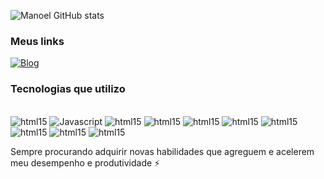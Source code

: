 <!-- ## Olá eu sou o Manoel Henrique 🤙 -->

![Manoel GitHub stats](https://github-readme-stats.vercel.app/api?username=ManoelSimplicio2&show_icons=true&theme=merko)

### Meus links

[![Blog](https://img.shields.io/badge/LinkedIn-0077B5?style=for-the-badge&logo=linkedin&logoColor=white)](https://www.linkedin.com/in/manoel-henrique-10374b209/)

### Tecnologias que utilizo


<div style="display: inline_block"></br>
<img alighn="center" alt="html15" src="https://img.shields.io/badge/HTML5-E34F26?style=for-the-badge&logo=html5&logoColor=white">
<img alighn="center" alt="Javascript" src="https://img.shields.io/badge/JavaScript-323330?style=for-the-badge&logo=javascript&logoColor=F7DF1E">
<img alighn="center" alt="html15" src="https://img.shields.io/badge/TypeScript-007ACC?style=for-the-badge&logo=typescript&logoColor=white">
<img alighn="center" alt="html15" src="https://img.shields.io/badge/CSS-239120?&style=for-the-badge&logo=css3&logoColor=white">
<img alighn="center" alt="html15" src="https://img.shields.io/badge/React-20232A?style=for-the-badge&logo=react&logoColor=61DAFB">
<img alighn="center" alt="html15" src="https://img.shields.io/badge/Vue.js-35495E?style=for-the-badge&logo=vue.js&logoColor=4FC08D">
<img alighn="center" alt="html15" src="https://img.shields.io/badge/Material--UI-0081CB?style=for-the-badge&logo=material-ui&logoColor=white">
<img alighn="center" alt="html15" src="https://img.shields.io/badge/Bootstrap-563D7C?style=for-the-badge&logo=bootstrap&logoColor=whitestyle=for-the-badge&logo=material-ui&logoColor=white">
<img alighn="center" alt="html15" src="https://img.shields.io/badge/styled--components-DB7093?style=for-the-badge&logo=styled-components&logoColor=white">
<img alighn="center" alt="html15" src="https://img.shields.io/badge/Node.js-43853D?style=for-the-badge&logo=node.js&logoColor=white">
</div>

Sempre procurando adquirir novas habilidades que agreguem e acelerem meu desempenho e
produtividade ⚡

